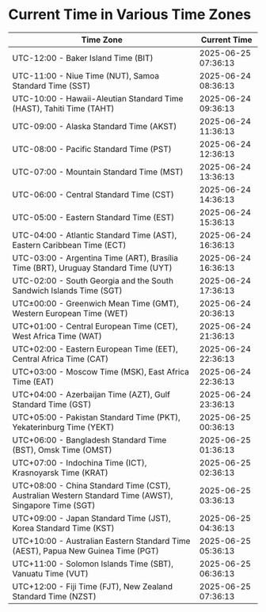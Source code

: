 # Current Time in Various Time Zones

| Time Zone | Current Time |
|-----------|--------------|
| UTC-12:00 - Baker Island Time (BIT) | 2025-06-25 07:36:13 |
| UTC-11:00 - Niue Time (NUT), Samoa Standard Time (SST) | 2025-06-24 08:36:13 |
| UTC-10:00 - Hawaii-Aleutian Standard Time (HAST), Tahiti Time (TAHT) | 2025-06-24 09:36:13 |
| UTC-09:00 - Alaska Standard Time (AKST) | 2025-06-24 11:36:13 |
| UTC-08:00 - Pacific Standard Time (PST) | 2025-06-24 12:36:13 |
| UTC-07:00 - Mountain Standard Time (MST) | 2025-06-24 13:36:13 |
| UTC-06:00 - Central Standard Time (CST) | 2025-06-24 14:36:13 |
| UTC-05:00 - Eastern Standard Time (EST) | 2025-06-24 15:36:13 |
| UTC-04:00 - Atlantic Standard Time (AST), Eastern Caribbean Time (ECT) | 2025-06-24 16:36:13 |
| UTC-03:00 - Argentina Time (ART), Brasília Time (BRT), Uruguay Standard Time (UYT) | 2025-06-24 16:36:13 |
| UTC-02:00 - South Georgia and the South Sandwich Islands Time (SGT) | 2025-06-24 17:36:13 |
| UTC±00:00 - Greenwich Mean Time (GMT), Western European Time (WET) | 2025-06-24 20:36:13 |
| UTC+01:00 - Central European Time (CET), West Africa Time (WAT) | 2025-06-24 21:36:13 |
| UTC+02:00 - Eastern European Time (EET), Central Africa Time (CAT) | 2025-06-24 22:36:13 |
| UTC+03:00 - Moscow Time (MSK), East Africa Time (EAT) | 2025-06-24 22:36:13 |
| UTC+04:00 - Azerbaijan Time (AZT), Gulf Standard Time (GST) | 2025-06-24 23:36:13 |
| UTC+05:00 - Pakistan Standard Time (PKT), Yekaterinburg Time (YEKT) | 2025-06-25 00:36:13 |
| UTC+06:00 - Bangladesh Standard Time (BST), Omsk Time (OMST) | 2025-06-25 01:36:13 |
| UTC+07:00 - Indochina Time (ICT), Krasnoyarsk Time (KRAT) | 2025-06-25 02:36:13 |
| UTC+08:00 - China Standard Time (CST), Australian Western Standard Time (AWST), Singapore Time (SGT) | 2025-06-25 03:36:13 |
| UTC+09:00 - Japan Standard Time (JST), Korea Standard Time (KST) | 2025-06-25 04:36:13 |
| UTC+10:00 - Australian Eastern Standard Time (AEST), Papua New Guinea Time (PGT) | 2025-06-25 05:36:13 |
| UTC+11:00 - Solomon Islands Time (SBT), Vanuatu Time (VUT) | 2025-06-25 06:36:13 |
| UTC+12:00 - Fiji Time (FJT), New Zealand Standard Time (NZST) | 2025-06-25 07:36:13 |

